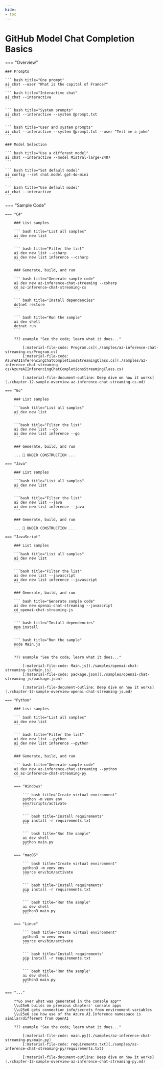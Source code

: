 ```yaml
---
hide:
- toc
---
```

# GitHub Model Chat Completion Basics

=== "Overview"

    ### Prompts

    ``` bash title="One prompt"
    ai chat --user "What is the capital of France?"
    ```
    ``` bash title="Interactive chat"
    ai chat --interactive
    ```

    ``` bash title="System prompts"
    ai chat --interactive --system @prompt.txt
    ```

    ``` bash title="User and system prompts"
    ai chat --interactive --system @prompt.txt --user "Tell me a joke"
    ```
    
    ### Model Selection

    ``` bash title="Use a different model"
    ai chat --interactive --model Mistral-large-2407
    ```

    ``` bash title="Set default model"
    ai config --set chat.model gpt-4o-mini
    ```

    ``` bash title="Use default model"
    ai chat --interactive
    ```

=== "Sample Code"

    === "C#"

        ### List samples

        ``` bash title="List all samples"
        ai dev new list
        ```

        ``` bash title="Filter the list"
        ai dev new list --csharp
        ai dev new list inference --csharp
        ```

        ### Generate, build, and run

        ``` bash title="Generate sample code"
        ai dev new az-inference-chat-streaming --csharp
        cd az-inference-chat-streaming-cs
        ```

        ``` bash title="Install dependencies"
        dotnet restore
        ```

        ``` bash title="Run the sample"
        ai dev shell
        dotnet run
        ```

        ??? example "See the code; learn what it does..."

            [:material-file-code: Program.cs](./samples/az-inference-chat-streaming-cs/Program.cs)  
            [:material-file-code: AzureAIInferencingChatCompletionsStreamingClass.cs](./samples/az-inference-chat-streaming-cs/AzureAIInferencingChatCompletionsStreamingClass.cs)  

            [:material-file-document-outline: Deep dive on how it works](./chapter-12-sample-overview-az-inference-chat-streaming-cs.md)  

    === "Go"

        ### List samples

        ```bash title="List all samples"
        ai dev new list
        ```

        ```bash title="Filter the list"
        ai dev new list --go
        ai dev new list inference --go
        ```

        ### Generate, build, and run

        ... 🚧 UNDER CONSTRUCTION ...  

    === "Java"

        ### List samples

        ```bash title="List all samples"
        ai dev new list
        ```

        ```bash title="Filter the list"
        ai dev new list --java
        ai dev new list inference --java
        ```

        ### Generate, build, and run

        ... 🚧 UNDER CONSTRUCTION ...  

    === "JavaScript"

        ### List samples

        ```bash title="List all samples"
        ai dev new list
        ```

        ```bash title="Filter the list"
        ai dev new list --javascript
        ai dev new list inference --javascript
        ```

        ### Generate, build, and run

        ``` bash title="Generate sample code"
        ai dev new openai-chat-streaming --javascript
        cd openai-chat-streaming-js
        ```

        ``` bash title="Install dependencies"
        npm install
        ```

        ``` bash title="Run the sample"
        node Main.js
        ```

        ??? example "See the code; learn what it does..."

            [:material-file-code: Main.js](./samples/openai-chat-streaming-js/Main.js)  
            [:material-file-code: package.json](./samples/openai-chat-streaming-js/package.json)  

            [:material-file-document-outline: Deep dive on how it works](./chapter-12-sample-overview-openai-chat-streaming-js.md)  

    === "Python"

        ### List samples

        ``` bash title="List all samples"
        ai dev new list
        ```

        ``` bash title="Filter the list"
        ai dev new list --python
        ai dev new list inference --python
        ```

        ### Generate, build, and run

        ``` bash title="Generate sample code"
        ai dev new az-inference-chat-streaming --python
        cd az-inference-chat-streaming-py
        ```

        === "Windows"

            ``` bash title="Create virtual environment"
            python -m venv env
            env/Scripts/activate
            ```

            ``` bash title="Install requirements"
            pip install -r requirements.txt
            ```

            ``` bash title="Run the sample"
            ai dev shell
            python main.py
            ```

        === "macOS"

            ``` bash title="Create virtual environment"
            python3 -m venv env
            source env/bin/activate
            ```

            ``` bash title="Install requirements"
            pip install -r requirements.txt
            ```

            ``` bash title="Run the sample"
            ai dev shell
            python3 main.py
            ```

        === "Linux"

            ``` bash title="Create virtual environment"
            python3 -m venv env
            source env/bin/activate
            ```

            ``` bash title="Install requirements"
            pip install -r requirements.txt
            ```

            ``` bash title="Run the sample"
            ai dev shell
            python3 main.py
            ```

    === "..."

        **Go over what was generated in the console app**  
        \\u25e6 builds on previous chapters' console apps  
        \\u25e6 gets connection info/secrets from environment variables  
        \\u25e6 see how use of the Azure.AI.Inference namespace is similar/different from OpenAI  

        ??? example "See the code; learn what it does..."

            [:material-file-code: main.py](./samples/az-inference-chat-streaming-py/main.py)  
            [:material-file-code: requirements.txt](./samples/az-inference-chat-streaming-py/requirements.txt)  

            [:material-file-document-outline: Deep dive on how it works](./chapter-12-sample-overview-az-inference-chat-streaming-py.md)  